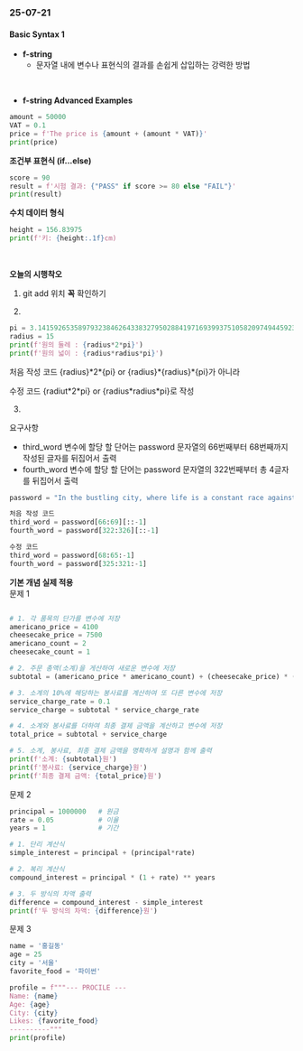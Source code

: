 ### 25-07-21

#### Basic Syntax 1

- **f-string**
  - 문자열 내에 변수나 표현식의 결과를 손쉽게 삽입하는 강력한 방법

<br>

- **f-string Advanced Examples**  
```python 
amount = 50000   
VAT = 0.1   
price = f'The price is {amount + (amount * VAT)}'   
print(price)
```

**조건부 표현식 (if...else)**  
```python
score = 90  
result = f'시험 결과: {"PASS" if score >= 80 else "FAIL"}'  
print(result)
```

**수치 데이터 형식**
  ```python
  height = 156.83975
  print(f'키: {height:.1f}cm)
```

<br>

**오늘의 시행착오**   
1. git add 위치 **꼭** 확인하기   

2. 
```python
pi = 3.1415926535897932384626433832795028841971693993751058209749445923078164062862089986280348253421170679
radius = 15
print(f'원의 둘레 : {radius*2*pi}')
print(f'원의 넓이 : {radius*radius*pi}')
```
처음 작성 코드
{radius}\*2*{pi} or {radius}\*{radius}\*{pi}가 아니라

수정 코드
{radiut\*2\*pi} or {radius*radius\*pi}로 작성

3.
요구사항
- third_word 변수에 할당 할 단어는 password 문자열의 66번째부터 68번째까지 작성된 글자를 뒤집어서 출력
- fourth_word 변수에 할당 할 단어는 password 문자열의 322번째부터 총 4글자를 뒤집어서 출력  

```python
password = "In the bustling city, where life is a constant race against time, uoy often find yourself wondering if there's a shortcut to success. The vibrant lights of the cityscape illuminate the night, casting shadows on the short-lived dreams of those who seek fortune. As you navigate through the crowded streets, you realize the deen for guidance, like a compass pointing python. You need direction in this chaotic journey called life."

처음 작성 코드
third_word = password[66:69][::-1]
fourth_word = password[322:326][::-1]

수정 코드
third_word = password[68:65:-1]
fourth_word = password[325:321:-1]
```

**기본 개념 실제 적용**   
문제 1
```python

# 1. 각 품목의 단가를 변수에 저장
americano_price = 4100
cheesecake_price = 7500
americano_count = 2
cheesecake_count = 1

# 2. 주문 총액(소계)을 게산하여 새로운 변수에 저장
subtotal = (americano_price * americano_count) + (cheesecake_price) * (cheesecake_count)

# 3. 소계의 10%에 해당하는 봉사료를 계산하여 또 다른 변수에 저장
service_charge_rate = 0.1
service_charge = subtotal * service_charge_rate

# 4. 소계와 봉사료를 더하여 최종 결제 금액을 계산하고 변수에 저장
total_price = subtotal + service_charge

# 5. 소계, 봉사료, 최종 결제 금액을 명확하게 설명과 함께 출력
print(f'소계: {subtotal}원')
print(f'봉사료: {service_charge}원')
print(f'최종 결제 금액: {total_price}원')
```

문제 2
```python
principal = 1000000   # 원금
rate = 0.05           # 이율
years = 1             # 기간

# 1. 단리 계산식
simple_interest = principal + (principal*rate)

# 2. 복리 계산식
compound_interest = principal * (1 + rate) ** years

# 3. 두 방식의 차액 출력
difference = compound_interest - simple_interest
print(f'두 방식의 차액: {difference}원')
```

문제 3
```python
name = '홍길동'
age = 25
city = '서울'
favorite_food = '파이썬'

profile = f"""--- PROCILE ---
Name: {name}
Age: {age}
City: {city}
Likes: {favorite_food}
----------"""
print(profile)
```
